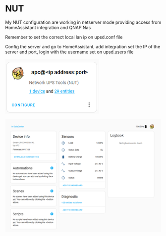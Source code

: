 <h1> NUT </h1>

My NUT configuration are working in netserver mode providing access from HomeAssistant integration and QNAP Nas 

Remember to set the correct local lan ip on upsd.conf file

Config the server and go to HomeAssistant, add integration set the IP of the server and port, login with the username set on upsd.users file

![NUT HA Example](/images/HA_NUT_SERVER_INTEGRATION.png)

![NUT HA Example](/images/HA_NUT_SERVER_INTEGRATION02.png)

